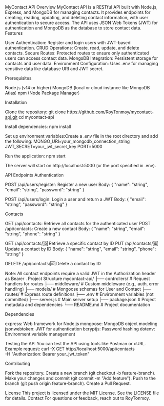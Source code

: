 MyContact API
Overview
MyContact API is a RESTful API built with Node.js, Express, and MongoDB for managing contacts. It provides endpoints for creating, reading, updating, and deleting contact information, with user authentication to secure access. The API uses JSON Web Tokens (JWT) for authentication and MongoDB as the database to store contact data.
Features

User Authentication: Register and login users with JWT-based authentication.
CRUD Operations: Create, read, update, and delete contacts.
Secure Routes: Protected routes to ensure only authenticated users can access contact data.
MongoDB Integration: Persistent storage for contacts and user data.
Environment Configuration: Uses .env for managing sensitive data like database URI and JWT secret.

Prerequisites

Node.js (v14 or higher)
MongoDB (local or cloud instance like MongoDB Atlas)
npm (Node Package Manager)

Installation

Clone the repository:
git clone https://github.com/RoyTonmoy/mycontact-api.git
cd mycontact-api


Install dependencies:
npm install


Set up environment variables:Create a .env file in the root directory and add the following:
MONGO_URI=your_mongodb_connection_string
JWT_SECRET=your_jwt_secret_key
PORT=5000


Run the application:
npm start

The server will start on http://localhost:5000 (or the port specified in .env).


API Endpoints
Authentication

POST /api/users/register: Register a new user
Body: { "name": "string", "email": "string", "password": "string" }


POST /api/users/login: Login a user and return a JWT
Body: { "email": "string", "password": "string" }



Contacts

GET /api/contacts: Retrieve all contacts for the authenticated user
POST /api/contacts: Create a new contact
Body: { "name": "string", "email": "string", "phone": "string" }


GET /api/contacts/:id: Retrieve a specific contact by ID
PUT /api/contacts/:id: Update a contact by ID
Body: { "name": "string", "email": "string", "phone": "string" }


DELETE /api/contacts/:id: Delete a contact by ID

Note: All contact endpoints require a valid JWT in the Authorization header as Bearer <token>.
Project Structure
mycontact-api/
├── controllers/      # Request handlers for routes
├── middleware/       # Custom middleware (e.g., auth, error handling)
├── models/           # Mongoose schemas for User and Contact
├── routes/           # Express route definitions
├── .env              # Environment variables (not committed)
├── server.js         # Main server setup
├── package.json      # Project metadata and dependencies
└── README.md         # Project documentation

Dependencies

express: Web framework for Node.js
mongoose: MongoDB object modeling
jsonwebtoken: JWT for authentication
bcryptjs: Password hashing
dotenv: Environment variable management

Testing the API
You can test the API using tools like Postman or cURL. Example request:
curl -X GET http://localhost:5000/api/contacts \
-H "Authorization: Bearer your_jwt_token"

Contributing

Fork the repository.
Create a new branch (git checkout -b feature-branch).
Make your changes and commit (git commit -m "Add feature").
Push to the branch (git push origin feature-branch).
Create a Pull Request.

License
This project is licensed under the MIT License. See the LICENSE file for details.
Contact
For questions or feedback, reach out to RoyTonmoy.
